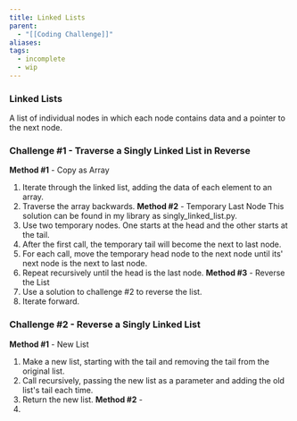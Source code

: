 ```yaml
---
title: Linked Lists
parent:
  - "[[Coding Challenge]]"
aliases: 
tags:
  - incomplete
  - wip
---
```

### Linked Lists
A list of individual nodes in which each node contains data and a pointer to the next node.
### Challenge #1 - Traverse a Singly Linked List in Reverse
**Method #1** - Copy as Array
1. Iterate through the linked list, adding the data of each element to an array.
2. Traverse the array backwards.
**Method #2** - Temporary Last Node
	This solution can be found in my library as singly_linked_list.py.
1. Use two temporary nodes. One starts at the head and the other starts at the tail.
2. After the first call, the temporary tail will become the next to last node.
3. For each call, move the temporary head node to the next node until its' next node is the next to last node.
4. Repeat recursively until the head is the last node.
**Method #3** - Reverse the List
1. Use a solution to challenge #2 to reverse the list.
2. Iterate forward.
### Challenge #2 - Reverse a Singly Linked List
**Method #1** - New List
1. Make a new list, starting with the tail and removing the tail from the original list.
2. Call recursively, passing the new list as a parameter and adding the old list's tail each time.
3. Return the new list.
**Method #2** - 
1. 

